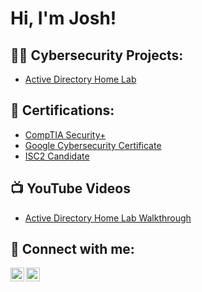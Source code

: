 <h1>Hi, I'm Josh! </h1>

<h2>👨‍💻 Cybersecurity Projects:</h2>

 - [Active Directory Home Lab](https://github.com/joshstark1/ActiveDirectoryLab)

<h2>📃 Certifications:</h2>

- [CompTIA Security+](https://www.credly.com/badges/bcd0457a-fa97-4ddd-831e-5b3cbff145fe/public_url)
- [Google Cybersecurity Certificate](https://www.credly.com/badges/7718f1f5-25fd-49f7-a887-8216189ce79c/public_url)
- [ISC2 Candidate](https://www.credly.com/badges/7bbe04b5-0b76-47f3-9d87-e6e7bcf8492a/public_url)

<h2>📺 YouTube Videos</h2>

- [Active Directory Home Lab Walkthrough](https://www.youtube.com/watch?v=a83ASGn_V_s)

<h2> 🤳 Connect with me:</h2>

[<img align="left" alt="JoshStark | YouTube" width="22px" src="https://cdn.jsdelivr.net/npm/simple-icons@v3/icons/youtube.svg" />][youtube]
[<img align="left" alt="JoshStark | LinkedIn" width="22px" src="https://cdn.jsdelivr.net/npm/simple-icons@v3/icons/linkedin.svg" />][linkedin]

[youtube]: https://youtube.com/@joshstark1
[linkedin]: https://linkedin.com/in/starkjosh

<!--
**joshmadakor1/joshmadakor1** is a ✨ _special_ ✨ repository because its `README.md` (this file) appears on your GitHub profile.

Here are some ideas to get you started:

- 🔭 I’m currently working on ...
- 🌱 I’m currently learning ...
- 👯 I’m looking to collaborate on ...
- 🤔 I’m looking for help with ...
- 💬 Ask me about ...
- 📫 How to reach me: ...
- 😄 Pronouns: ...
- ⚡ Fun fact: ...
-->
